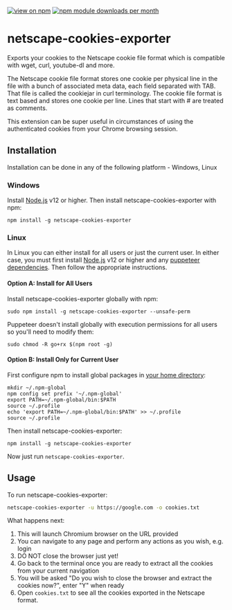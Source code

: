 [![view on npm](http://img.shields.io/npm/v/netscape-cookies-exporter.svg)](https://www.npmjs.org/package/netscape-cookies-exporter)
[![npm module downloads per month](http://img.shields.io/npm/dm/netscape-cookies-exporter.svg)](https://www.npmjs.org/package/netscape-cookies-exporter)

# netscape-cookies-exporter

Exports your cookies to the Netscape cookie file format which is compatible with wget, curl, youtube-dl and more.

The Netscape cookie file format stores one cookie per physical line in the file with a bunch of associated meta data, each field separated with TAB. That file is called the cookiejar in curl terminology. The cookie file format is text based and stores one cookie per line. Lines that start with # are treated as comments.

This extension can be super useful in circumstances of using the authenticated cookies from your Chrome browsing session.

## Installation

Installation can be done in any of the following platform - Windows, Linux

### Windows

Install [Node.js](https://nodejs.org/) v12 or higher. Then install netscape-cookies-exporter with npm:

    npm install -g netscape-cookies-exporter

### Linux

In Linux you can either install for all users or just the current user. In either case, you must first install [Node.js](https://nodejs.org/) v12 or higher and any [puppeteer dependencies](https://github.com/GoogleChrome/puppeteer/blob/master/docs/troubleshooting.md#chrome-headless-doesnt-launch). Then follow the appropriate instructions.

#### Option A: Install for All Users

Install netscape-cookies-exporter globally with npm:

    sudo npm install -g netscape-cookies-exporter --unsafe-perm

Puppeteer doesn't install globally with execution permissions for all users so you'll need to modify them:

    sudo chmod -R go+rx $(npm root -g)

#### Option B: Install Only for Current User

First configure npm to install global packages in [your home directory](https://docs.npmjs.com/getting-started/fixing-npm-permissions):

    mkdir ~/.npm-global
    npm config set prefix '~/.npm-global'
    export PATH=~/.npm-global/bin:$PATH
    source ~/.profile
    echo 'export PATH=~/.npm-global/bin:$PATH' >> ~/.profile
    source ~/.profile

Then install netscape-cookies-exporter:

    npm install -g netscape-cookies-exporter

Now just run `netscape-cookies-exporter`.

## Usage

To run netscape-cookies-exporter:

```bash
netscape-cookies-exporter -u https://google.com -o cookies.txt
```

What happens next:

1. This will launch Chromium browser on the URL provided
2. You can navigate to any page and perform any actions as you wish, e.g. login
3. DO NOT close the browser just yet!
4. Go back to the terminal once you are ready to extract all the cookies from your current navigation
5. You will be asked "Do you wish to close the browser and extract the cookies now?", enter "Y" when ready
6. Open `cookies.txt` to see all the cookies exported in the Netscape format.
